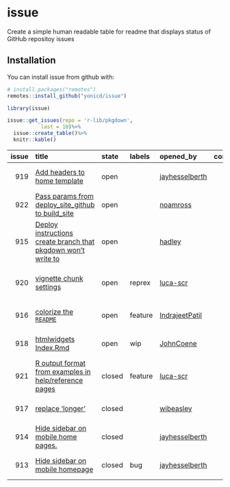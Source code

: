 
<!-- README.md is generated from README.Rmd. Please edit that file -->

# issue

Create a simple human readable table for readme that displays status of
GitHub repositoy issues

## Installation

You can install issue from github with:

``` r
# install.packages("remotes")
remotes::install_github("yonicd/issue")
```

``` r
library(issue)
```

``` r
issue::get_issues(repo = 'r-lib/pkgdown',
           last = 10)%>%
  issue::create_table()%>%
  knitr::kable()
```

| issue | title                                                                                                        | state  | labels  | opened\_by                                          | comments | comments\_users                                                                                                                                                                                                                 | assigned\_to | created             | updated             | closed              |
| ----: | :----------------------------------------------------------------------------------------------------------- | :----- | :------ | :-------------------------------------------------- | -------: | :------------------------------------------------------------------------------------------------------------------------------------------------------------------------------------------------------------------------------ | :----------- | :------------------ | :------------------ | :------------------ |
|   919 | [Add headers to home template](https://github.com/r-lib/pkgdown/issues/919)                                  | open   |         | [jayhesselberth](https://github.com/jayhesselberth) |        1 | [jayhesselberth](https://github.com/jayhesselberth)                                                                                                                                                                             |              | 2018-11-24 21:51:52 | 2018-12-01 13:35:41 | NA                  |
|   922 | [Pass params from deploy\_site\_github to build\_site](https://github.com/r-lib/pkgdown/issues/922)          | open   |         | [noamross](https://github.com/noamross)             |        0 |                                                                                                                                                                                                                                 |              | 2018-11-29 11:56:16 | 2018-11-29 11:56:16 | NA                  |
|   915 | [Deploy instructions create branch that pkgdown won’t write to](https://github.com/r-lib/pkgdown/issues/915) | open   |         | [hadley](https://github.com/hadley)                 |        2 | [hadley](https://github.com/hadley), [jayhesselberth](https://github.com/jayhesselberth)                                                                                                                                        |              | 2018-11-22 16:15:06 | 2018-11-28 11:57:15 | NA                  |
|   920 | [vignette chunk settings](https://github.com/r-lib/pkgdown/issues/920)                                       | open   | reprex  | [luca-scr](https://github.com/luca-scr)             |        4 | [jayhesselberth](https://github.com/jayhesselberth), [luca-scr](https://github.com/luca-scr), [jayhesselberth](https://github.com/jayhesselberth), [luca-scr](https://github.com/luca-scr)                                      |              | 2018-11-26 08:05:44 | 2018-11-26 22:01:13 | NA                  |
|   916 | [colorize the `README`](https://github.com/r-lib/pkgdown/issues/916)                                         | open   | feature | [IndrajeetPatil](https://github.com/IndrajeetPatil) |        0 |                                                                                                                                                                                                                                 |              | 2018-11-22 17:36:29 | 2018-11-26 18:33:07 | NA                  |
|   918 | [htmlwidgets Index.Rmd](https://github.com/r-lib/pkgdown/issues/918)                                         | open   | wip     | [JohnCoene](https://github.com/JohnCoene)           |        1 | [jayhesselberth](https://github.com/jayhesselberth)                                                                                                                                                                             |              | 2018-11-24 20:34:22 | 2018-11-26 14:08:24 | NA                  |
|   921 | [R output format from examples in help/reference pages](https://github.com/r-lib/pkgdown/issues/921)         | closed | feature | [luca-scr](https://github.com/luca-scr)             |        5 | [jayhesselberth](https://github.com/jayhesselberth), [luca-scr](https://github.com/luca-scr), [jayhesselberth](https://github.com/jayhesselberth), [hadley](https://github.com/hadley), [luca-scr](https://github.com/luca-scr) |              | 2018-11-26 08:12:40 | 2018-11-28 11:42:50 | 2018-11-28 11:42:50 |
|   917 | [replace ‘longer’](https://github.com/r-lib/pkgdown/issues/917)                                              | closed |         | [wibeasley](https://github.com/wibeasley)           |        0 |                                                                                                                                                                                                                                 |              | 2018-11-23 04:41:27 | 2018-11-23 14:12:40 | 2018-11-23 14:12:39 |
|   914 | [Hide sidebar on mobile home pages.](https://github.com/r-lib/pkgdown/issues/914)                            | closed |         | [jayhesselberth](https://github.com/jayhesselberth) |        0 |                                                                                                                                                                                                                                 |              | 2018-11-22 15:43:52 | 2018-11-22 18:37:09 | 2018-11-22 15:55:54 |
|   913 | [Hide sidebar on mobile homepage](https://github.com/r-lib/pkgdown/issues/913)                               | closed | bug     | [jayhesselberth](https://github.com/jayhesselberth) |        2 | [hadley](https://github.com/hadley), [jayhesselberth](https://github.com/jayhesselberth)                                                                                                                                        |              | 2018-11-21 20:14:57 | 2018-11-22 15:55:54 | 2018-11-22 15:55:54 |
